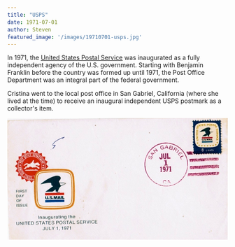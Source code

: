 ```yaml
---
title: "USPS"
date: 1971-07-01
author: Steven
featured_image: '/images/19710701-usps.jpg'
---
```



In 1971, the [United States Postal Service](http://en.wikipedia.org/wiki/United_States_Postal_Service) was inaugurated as a fully independent agency of the U.S. government. Starting with Benjamin Franklin before the country was formed up until 1971, the Post Office Department was an integral part of the federal government. 

Cristina went to the local post office in San Gabriel, California (where she lived at the time) to receive an inaugural independent USPS postmark as a collector's item.

![](/images/19710701-usps.jpg)
